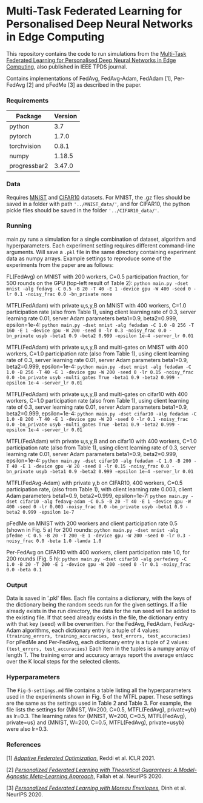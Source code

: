 # Multi-Task Federated Learning for Personalised Deep Neural Networks in Edge Computing 

This repository contains the code to run simulations from the [Multi-Task Federated Learning for Personalised Deep Neural Networks in Edge Computing](https://arxiv.org/abs/2007.09236), also published in IEEE TPDS journal.

Contains implementations of FedAvg, FedAvg-Adam, FedAdam [1], Per-FedAvg [2] and pFedMe [3] as described in the paper.

### Requirements
| Package      | Version |
| ------------ | ------- |
| python       | 3.7     |
| pytorch      | 1.7.0   |
| torchvision  | 0.8.1   |
| numpy        | 1.18.5  |
| progressbar2 | 3.47.0  |

### Data
Requires [MNIST](http:/yann.lecun.com/exdb/mnist/) and [CIFAR10](https://www.cs.toronto.edu/~kriz/cifar.html) datasets. For MNIST, the .gz files should be saved in a folder with path `'../MNIST_data/'`, and for CIFAR10, the python pickle files should be saved in the folder `'../CIFAR10_data/'`.

### Running
main.py runs a simulation for a single combination of dataset, algorithm and hyperparameters. Each experiment setting requires different command-line arguments. Will save a `.pkl` file in the same directory containing experiment data as numpy arrays. Example settings to reproduce some of the experiments from the paper are as follows:

FL(FedAvg) on MNIST with 200 workers, C=0.5 participation fraction, for 500 rounds on the GPU (top-left result of Table 2):
`python main.py -dset mnist -alg fedavg -C 0.5 -B 20 -T 40 -E 1 -device gpu -W 400 -seed 0 -lr 0.1 -noisy_frac 0.0 -bn_private none`

MTFL(FedAdam) with private u,s,y,B on MNIST with 400 workers, C=1.0 participation rate (also from Table 1), using client learning rate of 0.3, server learning rate 0.01, server Adam parameters beta1=0.9, beta2=0.999, epsilon=1e-4:
`python main.py -dset mnist -alg fedadam -C 1.0 -B 256 -T 160 -E 1 -device gpu -W 200 -seed 0 -lr 0.3 -noisy_frac 0.0 -bn_private usyb -beta1 0.9 -beta2 0.999 -epsilon 1e-4 -server_lr 0.01`

MTFL(FedAdam) with private u,s,y,B and multi-gates on MNIST with 400 workers, C=1.0 participation rate (also from Table 1), using client learning rate of 0.3, server learning rate 0.01, server Adam parameters beta1=0.9, beta2=0.999, epsilon=1e-4:
`python main.py -dset mnist -alg fedadam -C 1.0 -B 256 -T 40 -E 1 -device gpu -W 200 -seed 0 -lr 0.15 -noisy_frac 0.0 -bn_private usyb -multi_gates True -beta1 0.9 -beta2 0.999 -epsilon 1e-4 -server_lr 0.01`

MTFL(FedAdam) with private u,s,y,B and multi-gates on cifar10 with 400 workers, C=1.0 participation rate (also from Table 1), using client learning rate of 0.3, server learning rate 0.01, server Adam parameters beta1=0.9, beta2=0.999, epsilon=1e-4:
`python main.py -dset cifar10 -alg fedadam -C 1.0 -B 200 -T 40 -E 1 -device gpu -W 20 -seed 0 -lr 0.1 -noisy_frac 0.0 -bn_private usyb -multi_gates True -beta1 0.9 -beta2 0.999 -epsilon 1e-4 -server_lr 0.01`

MTFL(FedAdam) with private u,s,y,B and on cifar10 with 400 workers, C=1.0 participation rate (also from Table 1), using client learning rate of 0.3, server learning rate 0.01, server Adam parameters beta1=0.9, beta2=0.999, epsilon=1e-4:
`python main.py -dset cifar10 -alg fedadam -C 1.0 -B 200 -T 40 -E 1 -device gpu -W 20 -seed 0 -lr 0.15 -noisy_frac 0.0 -bn_private usyb -beta1 0.9 -beta2 0.999 -epsilon 1e-4 -server_lr 0.01`

MTFL(FedAvg-Adam) with private y,b on CIFAR10, 400 workers, C=0.5 participation rate, (also from Table 1), with client learning rate 0.003, client Adam parameters beta1=0.9, beta2=0.999, epsilon=1e-7:
`python main.py -dset cifar10 -alg fedavg-adam -C 0.5 -B 20 -T 40 -E 1 -device gpu -W 400 -seed 0 -lr 0.003 -noisy_frac 0.0 -bn_private usyb -beta1 0.9 -beta2 0.999 -epsilon 1e-7`

pFedMe on MNIST with 200 workers and client participation rate 0.5 (shown in Fig. 5 a) for 200 rounds:
`python main.py -dset mnist -alg pfedme -C 0.5 -B 20 -T 200 -E 1 -device gpu -W 200 -seed 0 -lr 0.3 -noisy_frac 0.0 -beta 1.0 -lamda 1.0`

Per-FedAvg on CIFAR10 with 400 workers, client participation rate 1.0, for 200 rounds (Fig. 5 h):
`python main.py -dset cifar10 -alg perfedavg -C 1.0 -B 20 -T 200 -E 1 -device gpu -W 200 -seed 0 -lr 0.1 -noisy_frac 0.0 -beta 0.1`


### Output
Data is saved in '.pkl' files. Each file contains a dictionary, with the keys of the dictionary being the random seeds run for the given settings. If a file already exists in the run directory, the data for the run seed will be added to the existing file. If that seed already exists in the file, the dictionary entry with that key (seed) will be overwritten. For the FedAvg, FedAdam, FedAvg-Adam algorithms, each dictionary entry is a tuple of 4 values:
`(training_errors, training_accuracies, test_errors, test_accuracies)`
For pFedMe and Per-FedAvg, each dictionary entry is a tuple of 2 values:
`(test_errors, test_accuracies)`
Each item in the tuples is a numpy array of length T. The training error and accuracy arrays report the average err/acc over the K local steps for the selected clients.

### Hyperparameters 
The `Fig-5-settings.md` file contains a table listing all the hyperparameters used in the experiments shown in Fig. 5 of the MTFL paper. These settings are the same as the settings used in Table 2 and Table 3. For example,  the file lists the settings for {MNIST, W=200, C=0.5, MTFL(FedAvg), private=yb} as lr=0.3. The learning rates for {MNIST, W=200, C=0.5, MTFL(FedAvg), private=us} and {MNIST, W=200, C=0.5, MTFL(FedAvg), private=usyb} were also lr=0.3.


### References
[1] [_Adaptive Federated Optimization_](https://openreview.net/forum?id=LkFG3lB13U5), Reddi et al. ICLR 2021.

[2] [_Personalized Federated Learning with Theoretical Guarantees: A Model-Agnostic Meta-Learning Approach_](https://proceedings.neurips.cc/paper/2020/file/24389bfe4fe2eba8bf9aa9203a44cdad-Paper.pdf), Fallah et al. NeurIPS 2020. 

[3] [_Personalized Federated Learning with Moreau Envelopes_](https://proceedings.neurips.cc/paper/2020/file/f4f1f13c8289ac1b1ee0ff176b56fc60-Paper.pdf), Dinh et al. NeurIPS 2020.
